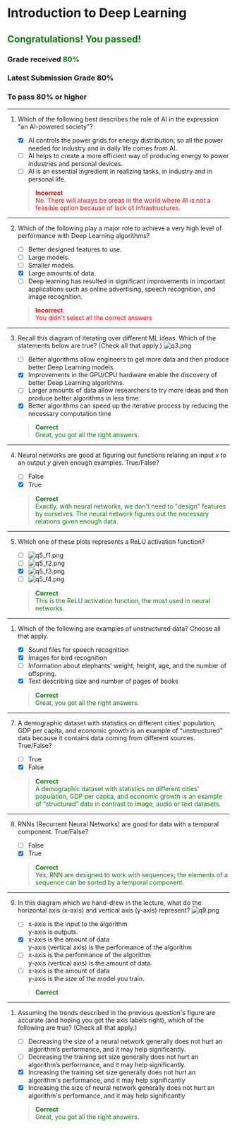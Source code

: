 # **Introduction to Deep Learning**

## <span style="color: green;">**Congratulations! You passed!**</span>

### **Grade received** <span style="color: green;">80%</span>

### **Latest Submission Grade** 80%

### **To pass** 80% or higher

---

1. Which of the following best describes the role of AI in the expression "an AI-powered society"?

   - [x] AI controls the power grids for energy distribution, so all the power needed for industry and in daily life comes from AI.
   - [ ] AI helps to create a more efficient way of producing energy to power industries and personal devices.
   - [ ] AI is an essential ingredient in realizing tasks, in industry and in personal life.
    > <span style="color: red;">**Incorrect**</br>No. There will always be areas in the world where AI is not a feasible option because of lack of infrastructures.</span>

---

2. Which of the following play a major role to achieve a very high level of performance with Deep Learning algorithms?

    - [ ] Better designed features to use.
    - [ ] Large models.
    - [ ] Smaller models.
    - [x] Large amounts of data.
    - [ ] Deep learning has resulted in significant improvements in important applications such as online advertising, speech recognition, and image recognition.
    > <span style="color: red;">**Incorrect**.</br>You didn't select all the correct answers</span>

---

3. Recall this diagram of iterating over different ML ideas. Which of the statements below are true? (Check all that apply.)
![q3.png](img/q3.png)

    - [ ] Better algorithms allow engineers to get more data and then produce better Deep Learning models.
    - [x] Improvements in the GPU/CPU hardware enable the discovery of better Deep Learning algorithms.
    - [ ] Larger amounts of data allow researchers to try more ideas and then produce better algorithms in less time.
    - [x] Better algorithms can speed up the iterative process by reducing the necessary computation time
    > <spane style="color: green;">**Correct**</br>Great, you got all the right answers.</span>

---

4. Neural networks are good at figuring out functions relating an input $x$ to an output $y$ given enough examples. True/False?

    - [ ] False
    - [x] True
    > <span style="color: green;">**Correct**</br>Exactly, with neural networks, we don't need to "design" features by ourselves. The neural network figures out the necessary relations given enough data.</span>

---

5. Which one of these plots represents a ReLU activation function?

    - [ ] ![q5_f1.png](img/q5_f1.png)
    - [ ] ![q5_f2.png](img/q5_f2.png)
    - [x] ![q5_f3.png](img/q5_f3.png)
    - [ ] ![q5_f4.png](img/q5_f4.png)
    > <spane style="color: green;">**Correct**</br>This is the ReLU activation function, the most used in neural networks.</span>

---

1. Which of the following are examples of unstructured data? Choose all that apply.

    - [x] Sound files for speech recognition
    - [x] Images for bird recognition
    - [ ] Information about elephants’ weight, height, age, and the number of offspring.
    - [x] Text describing size and number of pages of books
    > <spane style="color: green;">**Correct**</br>Great, you got all the right answers.</span>

---

7. A demographic dataset with statistics on different cities' population, GDP per capita, and economic growth is an example of “unstructured” data because it contains data coming from different sources. True/False?

    - [ ] True
    - [x] False
    > <spane style="color: green;">**Correct**</br>A demographic dataset with statistics on different cities' population, GDP per capita, and economic growth is an example of “structured” data in contrast to image, audio or text datasets.</span>

---

8. RNNs (Recurrent Neural Networks) are good for data with a temporal component. True/False?

    - [ ] False
    - [x] True
    > <spane style="color: green;">**Correct**</br>Yes, RNN are designed to work with sequences; the elements of a sequence can be sorted by a temporal component.</span>

---

9. In this diagram which we hand-drew in the lecture, what do the horizontal axis (x-axis) and vertical axis (y-axis) represent?
![q9.png](img/q9.png)

    - [ ] x-axis is the input to the algorithm</br>y-axis is outputs.
    - [x] x-axis is the amount of data</br>y-axis (vertical axis) is the performance of the algorithm
    - [ ] x-axis is the performance of the algorithm</br>y-axis (vertical axis) is the amount of data.
    - [ ] x-axis is the amount of data</br>y-axis is the size of the model you train.
    > <spane style="color: green;">**Correct**</span>

---

1.  Assuming the trends described in the previous question's figure are accurate (and hoping you got the axis labels right), which of the following are true? (Check all that apply.)

    - [ ] Decreasing the size of a neural network generally does not hurt an algorithm’s performance, and it may help significantly.
    - [ ] Decreasing the training set size generally does not hurt an algorithm’s performance, and it may help significantly.
    - [x] Increasing the training set size generally does not hurt an algorithm's performance, and it may help significantly
    - [x] Increasing the size of neural network generally does not hurt an algorithm's performance, and it may help significantly
    > <spane style="color: green;">**Correct**</br>Great, you got all the right answers.</span>
